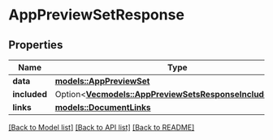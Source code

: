 # AppPreviewSetResponse

## Properties

Name | Type | Description | Notes
------------ | ------------- | ------------- | -------------
**data** | [**models::AppPreviewSet**](AppPreviewSet.md) |  | 
**included** | Option<[**Vec<models::AppPreviewSetsResponseIncludedInner>**](AppPreviewSetsResponse_included_inner.md)> |  | [optional]
**links** | [**models::DocumentLinks**](DocumentLinks.md) |  | 

[[Back to Model list]](../README.md#documentation-for-models) [[Back to API list]](../README.md#documentation-for-api-endpoints) [[Back to README]](../README.md)


